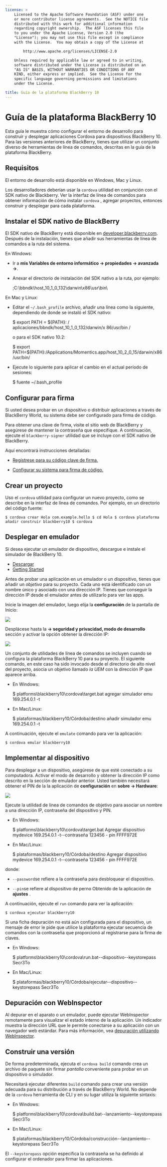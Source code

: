 ```yaml
---
license: >
    Licensed to the Apache Software Foundation (ASF) under one
    or more contributor license agreements.  See the NOTICE file
    distributed with this work for additional information
    regarding copyright ownership.  The ASF licenses this file
    to you under the Apache License, Version 2.0 (the
    "License"); you may not use this file except in compliance
    with the License.  You may obtain a copy of the License at

        http://www.apache.org/licenses/LICENSE-2.0

    Unless required by applicable law or agreed to in writing,
    software distributed under the License is distributed on an
    "AS IS" BASIS, WITHOUT WARRANTIES OR CONDITIONS OF ANY
    KIND, either express or implied.  See the License for the
    specific language governing permissions and limitations
    under the License.

title: Guía de la plataforma BlackBerry 10
---
```


# Guía de la plataforma BlackBerry 10

Esta guía le muestra cómo configurar el entorno de desarrollo para construir y desplegar aplicaciones Cordova para dispositivos BlackBerry 10. Para las versiones anteriores de BlackBerry, tienes que utilizar un conjunto diverso de herramientas de línea de comandos, descritas en la guía de la plataforma BlackBerry.

## Requisitos

El entorno de desarrollo está disponible en Windows, Mac y Linux.

Los desarrolladores deberían usar la `cordova` utilidad en conjunción con el SDK nativo de Blackberry. Ver la interfaz de línea de comandos para obtener información de cómo instalar `cordova` , agregar proyectos, entonces construir y desplegar para cada plataforma.

## Instalar el SDK nativo de BlackBerry

El SDK nativo de BlackBerry está disponible en [developer.blackberry.com][1]. Después de la instalación, tienes que añadir sus herramientas de línea de comandos a la ruta del sistema.

 [1]: http://developer.blackberry.com/native/download/

En Windows:

*   Ir a **mis Variables de entorno informático → propiedades → avanzada →**.

*   Anexar el directorio de instalación del SDK nativo a la ruta, por ejemplo:
    
    ;C:\bbndk\host\_10\_1\_0\_132\darwin\x86\usr\bin\

En Mac y Linux:

*   Editar el `~/.bash_profile` archivo, añadir una línea como la siguiente, dependiendo de donde se instaló el SDK nativo:
    
    $ export PATH = ${PATH}: / aplicaciones/bbndk/host\_10\_1\_0\_132/darwin/x 86/usr/bin /
    
    o para el SDK nativo 10.2:
    
    $ export PATH=${PATH}:/Applications/Momentics.app/host\_10\_2\_0\_15/darwin/x86/usr/bin/

*   Ejecute lo siguiente para aplicar el cambio en el actual período de sesiones:
    
    $ fuente ~/.bash_profile

## Configurar para firma

Si usted desea probar en un dispositivo o distribuir aplicaciones a través de BlackBerry World, su sistema debe ser configurado para firma de código.

Para obtener una clave de firma, visite el sitio web de BlackBerry y asegúrese de mantener la contraseña que especifique. A continuación, ejecute el `blackberry-signer` utilidad que se incluye con el SDK nativo de BlackBerry.

Aquí encontrará instrucciones detalladas:

*   [Regístrese para su código clave de firma.][2]

*   [Configurar su sistema para firma de código.][3]

 [2]: https://www.blackberry.com/SignedKeys/codesigning.html
 [3]: https://developer.blackberry.com/html5/documentation/signing_setup_bb10_apps_2008396_11.html

## Crear un proyecto

Uso el `cordova` utilidad para configurar un nuevo proyecto, como se describe en la interfaz de línea de comandos. Por ejemplo, en un directorio del código fuente:

    $ cordova crear Hola com.example.hello $ cd Hola $ cordova plataforma añadir construir blackberry10 $ cordova
    

## Desplegar en emulador

Si desea ejecutar un emulador de dispositivo, descargue e instale el simulador de BlackBerry 10.

*   [Descargar][1]
*   [Getting Started][4]

 [4]: http://developer.blackberry.com/devzone/develop/simulator/blackberry_10_simulator_start.html

Antes de probar una aplicación en un emulador o un dispositivo, tienes que añadir un *objetivo* para su proyecto. Cada uno está identificado con un nombre único y asociado con una dirección IP. Tienes que conseguir la dirección IP desde el emulador antes de utilizarlo para ver las apps.

Inicie la imagen del emulador, luego elija la **configuración** de la pantalla de Inicio:

![][5]

 [5]: img/guide/platforms/blackberry10/bb_home.png

Desplácese hasta la **→ seguridad y privacidad, modo de desarrollo** sección y activar la opción obtener la dirección IP:

![][6]

 [6]: img/guide/platforms/blackberry10/bb_devel.png

Un conjunto de utilidades de línea de comandos se incluyen cuando se configura la plataforma BlackBerry 10 para su proyecto. El siguiente comando, en este caso ha sido invocado desde el directorio de alto nivel del proyecto, asocia un objetivo llamado *la UEM* con la dirección IP que aparece arriba.

*   En Windows:
    
    $ platforms\blackberry10\cordova\target.bat agregar simulador emu 169.254.0.1 -t

*   En Mac/Linux:
    
    $ plataformas/blackberry10/Córdoba/destino añadir simulador emu 169.254.0.1 -t

A continuación, ejecute el `emulate` comando para ver la aplicación:

    $ cordova emular blackberry10
    

## Implementar al dispositivo

Para desplegar a un dispositivo, asegúrese de que esté conectado a su computadora. Activar el modo de desarrollo y obtener la dirección IP como descrito en la sección de emulador anterior. Usted también necesitará obtener el PIN de la la aplicación de **configuración** en **sobre → Hardware**:

![][7]

 [7]: img/guide/platforms/blackberry10/bb_pin.png

Ejecute la utilidad de línea de comandos de objetivo para asociar un nombre a una dirección IP, contraseña del dispositivo y PIN.

*   En Windows:
    
    $ platforms\blackberry10\cordova\target.bat Agregar dispositivo mydevice 169.254.0.1 -t--contraseña 123456 - pin FFFF972E

*   En Mac/Linux:
    
    $ plataformas/blackberry10/Córdoba/destino Agregar dispositivo mydevice 169.254.0.1 -t--contraseña 123456 - pin FFFF972E

donde:

*   `--password`se refiere a la contraseña para desbloquear el dispositivo.

*   `--pin`se refiere al dispositivo de perno Obtenido de la aplicación de **ajustes** .

A continuación, ejecute el `run` comando para ver la aplicación:

    $ cordova ejecutar blackberry10
    

Si una ficha depuración no está aún configurada para el dispositivo, un mensaje de error le pide que utilice la plataforma ejecutar secuencia de comandos con la contraseña que proporcionó al registrarse para la firma de claves.

*   En Windows:
    
    $ platforms\blackberry10\cordova\run.bat--dispositivo--keystorepass Secr3To

*   En Mac/Linux:
    
    $ plataformas/blackberry10/Córdoba/ejecutar--dispositivo--keystorepass Secr3To

## Depuración con WebInspector

Al depurar en el aparato o un emulador, puede ejecutar WebInspector remotamente para visualizar el estado interno de la aplicación. Un indicador muestra la dirección URL que le permite conectarse a su aplicación con un navegador web estándar. Para más información, vea [depuración utilizando WebInspector][8].

 [8]: http://developer.blackberry.com/html5/documentation/web_inspector_overview_1553586_11.html

## Construir una versión

De forma predeterminada, ejecuta el `cordova build` comando crea un archivo de paquete sin firmar *pantalla* conveniente para probar en un dispositivo o simulador.

Necesitará ejecutar diferentes `build` comando para crear una versión adecuada para su distribución a través de BlackBerry World. No depende de la `cordova` herramienta de CLI y en su lugar utiliza la siguiente sintaxis:

*   En Windows:
    
    $ platforms\blackberry10\cordova\build.bat--lanzamiento--keystorepass Secr3To

*   En Mac/Linux:
    
    $ plataformas/blackberry10/Córdoba/construcción--lanzamiento--keystorepass Secr3To

El `--keystorepass` opción especifica la contraseña se ha definido al configurar el ordenador para firmar las aplicaciones.